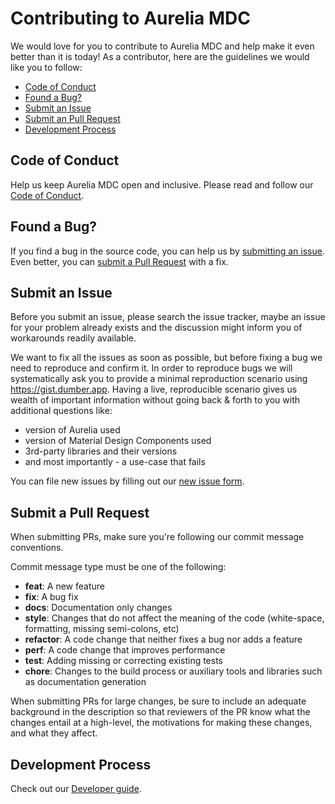 # Contributing to Aurelia MDC

We would love for you to contribute to Aurelia MDC and help make it even better than it is
today! As a contributor, here are the guidelines we would like you to follow:

 - [Code of Conduct](#coc)
 - [Found a Bug?](#found-bug)
 - [Submit an Issue](#submit-issue)
 - [Submit an Pull Request](#pull-req)
 - [Development Process](#dev)

## <a name="coc"></a> Code of Conduct
Help us keep Aurelia MDC open and inclusive. Please read and follow our [Code of Conduct](https://github.com/aurelia-ui-toolkits/aurelia-mdc-web/blob/master/CODE_OF_CONDUCT.md).

## <a name="found-bug"></a> Found a Bug?
If you find a bug in the source code, you can help us by [submitting an issue](#submit-issue). Even better, you can
[submit a Pull Request](#pull-req) with a fix.

## <a name="submit-issue"></a> Submit an Issue
Before you submit an issue, please search the issue tracker, maybe an issue for your problem already exists and the discussion might inform you of workarounds readily available.

We want to fix all the issues as soon as possible, but before fixing a bug we need to reproduce and confirm it. In order to reproduce bugs we will systematically ask you to provide a minimal reproduction scenario using https://gist.dumber.app. Having a live, reproducible scenario gives us wealth of important information without going back & forth to you with additional questions like:

- version of Aurelia used
- version of Material Design Components used
- 3rd-party libraries and their versions
- and most importantly - a use-case that fails

You can file new issues by filling out our [new issue form](https://github.com/aurelia-ui-toolkits/aurelia-mdc-web/issues/new).

## <a name="pull-req"></a> Submit a Pull Request
When submitting PRs, make sure you're following our commit message conventions.

Commit message type must be one of the following:
* **feat**: A new feature
* **fix**: A bug fix
* **docs**: Documentation only changes
* **style**: Changes that do not affect the meaning of the code (white-space, formatting, missing semi-colons, etc)
* **refactor**: A code change that neither fixes a bug nor adds a feature
* **perf**: A code change that improves performance
* **test**: Adding missing or correcting existing tests
* **chore**: Changes to the build process or auxiliary tools and libraries such as documentation generation

When submitting PRs for large changes, be sure to include an adequate background in the description so that reviewers of the PR know what the changes entail at a high-level, the motivations for making these changes, and what they affect.

## <a name="dev"></a> Development Process
Check out our [Developer guide](https://github.com/aurelia-ui-toolkits/aurelia-mdc-web/blob/master/docs/developer.md).
